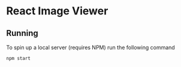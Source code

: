 # React Image Viewer

## Running

To spin up a local server (requires NPM) run the following command

```bash
npm start
```
